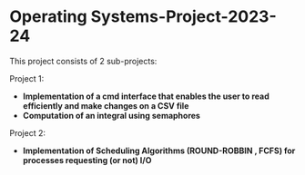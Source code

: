 # Operating Systems-Project-2023-24

This project consists of 2 sub-projects:


Project 1:          
- <b>Implementation of a cmd interface that enables the user to read efficiently and make changes on a CSV file</b> 
- <b>Computation of an integral using semaphores</b>  



Project 2: 
- <b>Implementation of Scheduling Algorithms (ROUND-ROBBIN , FCFS) for processes requesting (or not) I/O</b>
